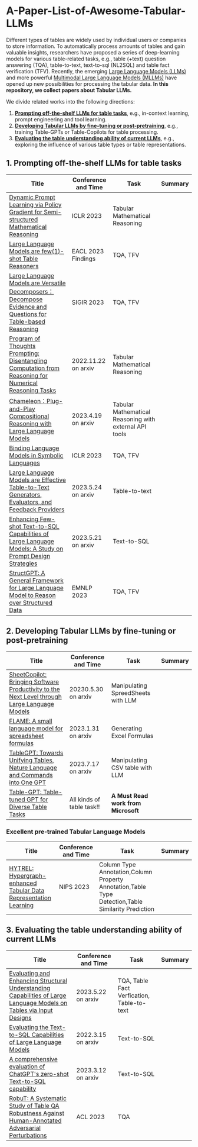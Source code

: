 # A-Paper-List-of-Awesome-Tabular-LLMs
Different types of tables are widely used by individual users or companies to store information. To automatically process amounts of tables and gain valuable insights, researchers have proposed a series of deep-learning models for various table-related tasks, e.g., table (+text) question answering (TQA), table-to-text, text-to-sql (NL2SQL) and table fact verification (TFV). Recently, the emerging [Large Language Models (LLMs)](https://github.com/Hannibal046/Awesome-LLM#chatgpt-evaluation) and more powerful [Multimodal Large Language Models (MLLMs)](https://github.com/BradyFU/Awesome-Multimodal-Large-Language-Models) have opened up new possibilities for processing the tabular data. **In this repository, we collect papers about Tabular LLMs.** 

We divide related works into the following directions:
1. [**Prompting off-the-shelf LLMs for table tasks**](#1-prompting-off-the-shelf-llms-for-table-tasks), e.g., in-context learning, prompt engineering and tool learning.
2. [**Developing Tabular LLMs by fine-tuning or post-pretraining**](#2-developing-tabular-llms-by-fine-tuning-or-post-pretraining), e.g., training Table-GPTs or Table-Copilots for table processing.
3. [**Evaluating the table understanding ability of current LLMs**](#3-evaluating-the-table-understanding-ability-of-current-llms), e.g., exploring the influence of various table types or table representations.

## 1. Prompting off-the-shelf LLMs for table tasks
| Title | Conference and Time |  Task | Summary |
| --- | --- | --- | --- |
| [Dynamic Prompt Learning via Policy Gradient for Semi-structured Mathematical Reasoning](https://arxiv.org/abs/2209.14610) | ICLR 2023 |   Tabular Mathematical Reasoning |   |
| [Large Language Models are few(1)-shot Table Reasoners](https://arxiv.org/abs/2210.06710) | EACL 2023 Findings |  TQA, TFV |  |
| [Large Language Models are Versatile Decomposers：Decompose Evidence and Questions for Table-based Reasoning](https://arxiv.org/abs/2301.13808) | SIGIR 2023 |   TQA, TFV |   |
| [Program of Thoughts Prompting: Disentangling Computation from Reasoning for Numerical Reasoning Tasks](https://arxiv.org/abs/2211.12588) | 2022.11.22 on arxiv |  Tabular Mathematical Reasoning |  |
| [Chameleon：Plug-and-Play Compositional Reasoning with Large Language Models](https://arxiv.org/abs/2304.09842) | 2023.4.19 on arxiv |  Tabular Mathematical Reasoning with external API tools |  |
| [Binding Language Models in Symbolic Languages](https://arxiv.org/abs/2210.02875) | ICLR 2023 |   TQA, TFV |  |
| [Large Language Models are Effective Table-to-Text Generators, Evaluators, and Feedback Providers](https://arxiv.org/abs/2305.14987) | 2023.5.24 on arxiv | Table-to-text |  |
| [Enhancing Few-shot Text-to-SQL Capabilities of Large Language Models: A Study on Prompt Design Strategies](https://arxiv.org/abs/2305.12586) | 2023.5.21 on arxiv | Text-to-SQL | |
| [StructGPT: A General Framework for Large Language Model to Reason over Structured Data](https://arxiv.org/abs/2305.09645) | EMNLP 2023 | TQA, TFV  |

## 2. Developing Tabular LLMs by fine-tuning or post-pretraining
| Title | Conference and Time |  Task | Summary |
| --- | --- | --- | --- |
| [SheetCopilot: Bringing Software Productivity to the Next Level through Large Language Models](https://arxiv.org/abs/2305.19308) | 20230.5.30 on arxiv | Manipulating SpreedSheets with LLM | |
|[FLAME: A small language model for spreadsheet formulas](https://arxiv.org/abs/2301.13779) | 2023.1.31 on arxiv | Generating Excel Formulas | |
|[TableGPT: Towards Unifying Tables, Nature Language and Commands into One GPT](https://arxiv.org/abs/2307.08674) | 2023.7.17 on arxiv | Manipulating CSV table with LLM | |
| [Table-GPT: Table-tuned GPT for Diverse Table Tasks](https://arxiv.org/abs/2310.09263)   | All kinds of table task!!  | **A Must Read work from Microsoft**   |

### Excellent pre-trained Tabular Language Models
| Title | Conference and Time |  Task | Summary |
| --- | --- | --- | --- |
|[HYTREL: Hypergraph-enhanced Tabular Data Representation Learning](https://arxiv.org/abs/2307.08623) | NIPS 2023 | Column Type Annotation,Column Property Annotation,Table Type Detection,Table Similarity Prediction | |


## 3. Evaluating the table understanding ability of current LLMs
| Title | Conference and Time |  Task | Summary |
| --- | --- | --- | --- |
| [Evaluating and Enhancing Structural Understanding Capabilities of Large Language Models on Tables via Input Designs](https://arxiv.org/abs/2305.13062) | 2023.5.22 on arxiv | TQA, Table Fact Verfication, Table-to-text | |
|[Evaluating the Text-to-SQL Capabilities of Large Language Models](https://arxiv.org/abs/2204.00498) | 2022.3.15 on arxiv | Text-to-SQL | |
|[A comprehensive evaluation of ChatGPT's zero-shot Text-to-SQL capability](https://arxiv.org/abs/2303.13547) | 2023.3.12 on arxiv | Text-to-SQL | |
|[RobuT: A Systematic Study of Table QA Robustness Against Human-Annotated Adversarial Perturbations](https://arxiv.org/abs/2306.14321) | ACL 2023 | TQA | |

 
